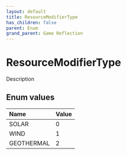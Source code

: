 ```yaml
---
layout: default
title: ResourceModifierType
has_children: false
parent: Enum
grand_parent: Game Reflection
---
```

# ResourceModifierType
Description 

## Enum values

| Name | Value |
|:----------|:--------------|
| SOLAR | 0 |
| WIND | 1 |
| GEOTHERMAL | 2 |

